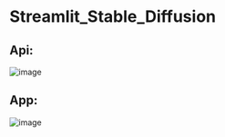 # Streamlit_Stable_Diffusion

## Api:
![image](https://github.com/Daremitsu1/Streamlit_Stable_Diffusion/assets/54842807/695beefd-6e3d-47bd-8b1e-fc6a8163eb82)

## App:
![image](https://github.com/Daremitsu1/Streamlit_Stable_Diffusion/assets/54842807/5f2201a9-fd6b-4f1c-ba0b-5af879698776)

